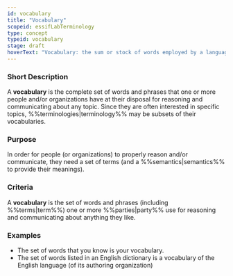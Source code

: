 ```yaml
---
id: vocabulary
title: "Vocabulary"
scopeid: essifLabTerminology
type: concept
typeid: vocabulary
stage: draft
hoverText: "Vocabulary: the sum or stock of words employed by a language, group, individual, or work or in a field of knowledge."
---
```


### Short Description
A **vocabulary** is the complete set of words and phrases that one or more people and/or organizations have at their disposal for reasoning and communicating about any topic. Since they are often interested in specific topics, %%terminologies|terminology%% may be subsets of their vocabularies.

### Purpose
In order for people (or organizations) to properly reason and/or communicate, they need a set of terms (and a %%semantics|semantics%% to provide their meanings). 

### Criteria
A **vocabulary** is the set of words and phrases (including %%terms|term%%) one or more %%parties|party%% use for reasoning and communicating about anything they like.

### Examples
- The set of words that you know is your vocabulary.
- The set of words listed in an English dictionary is a vocabulary of the English language (of its authoring organization)